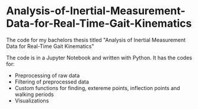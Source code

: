 # Analysis-of-Inertial-Measurement-Data-for-Real-Time-Gait-Kinematics
The code for my bachelors thesis titled "Analysis of Inertial Measurement Data for Real-Time Gait Kinematics"

The code is in a Jupyter Notebook and written with Python. It has the codes for:
- Preprocessing of raw data
- Filtering of preprocessed data
- Custom functions for finding, extereme points, inflection points and walking periods
- Visualizations
